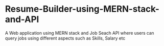 # Resume-Builder-using-MERN-stack-and-API
A Web application using MERN stack and Job Seach API where users can query jobs using different aspects such as Skills, Salary etc
